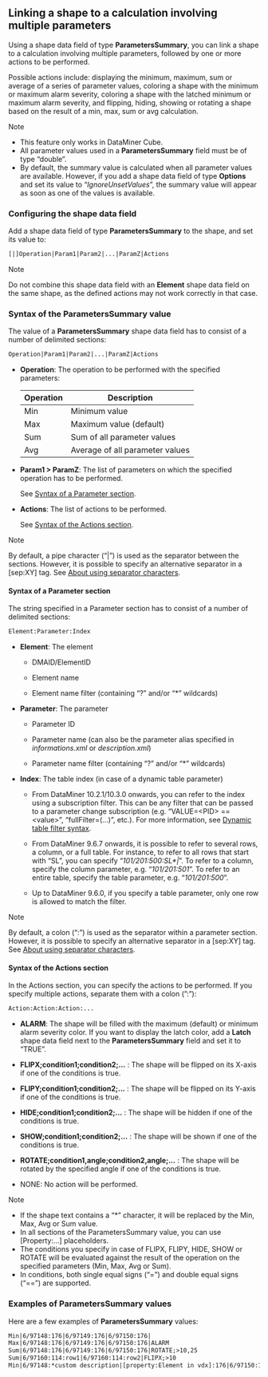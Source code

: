 ## Linking a shape to a calculation involving multiple parameters

Using a shape data field of type **ParametersSummary**, you can link a shape to a calculation involving multiple parameters, followed by one or more actions to be performed.

Possible actions include: displaying the minimum, maximum, sum or average of a series of parameter values, coloring a shape with the minimum or maximum alarm severity, coloring a shape with the latched minimum or maximum alarm severity, and flipping, hiding, showing or rotating a shape based on the result of a min, max, sum or avg calculation.

> [!NOTE]
> -  This feature only works in DataMiner Cube.
> -  All parameter values used in a **ParametersSummary** field must be of type “double”.
> -  By default, the summary value is calculated when all parameter values are available. However, if you add a shape data field of type **Options** and set its value to “*IgnoreUnsetValues*”, the summary value will appear as soon as one of the values is available.

### Configuring the shape data field

Add a shape data field of type **ParametersSummary** to the shape, and set its value to:

```txt
[|]Operation|Param1|Param2|...|ParamZ|Actions
```

> [!NOTE]
> Do not combine this shape data field with an **Element** shape data field on the same shape, as the defined actions may not work correctly in that case.

### Syntax of the ParametersSummary value

The value of a **ParametersSummary** shape data field has to consist of a number of delimited sections:

```txt
Operation|Param1|Param2|...|ParamZ|Actions
```

- **Operation**: The operation to be performed with the specified parameters:

    | Operation | Description                     |
    |-------------|---------------------------------|
    | Min         | Minimum value                   |
    | Max         | Maximum value (default)         |
    | Sum         | Sum of all parameter values     |
    | Avg         | Average of all parameter values |

- **Param1 \> ParamZ**: The list of parameters on which the specified operation has to be performed.

    See [Syntax of a Parameter section](#syntax-of-a-parameter-section).

- **Actions**: The list of actions to be performed.

    See [Syntax of the Actions section](#syntax-of-the-actions-section).

> [!NOTE]
> By default, a pipe character (“\|”) is used as the separator between the sections. However, it is possible to specify an alternative separator in a \[sep:XY\] tag. See [About using separator characters](Linking_a_shape_to_a_SET_command.md#about-using-separator-characters).

#### Syntax of a Parameter section

The string specified in a Parameter section has to consist of a number of delimited sections:

```txt
Element:Parameter:Index
```

- **Element**: The element

    - DMAID/ElementID

    - Element name

    - Element name filter (containing “?” and/or “\*” wildcards)

- **Parameter**: The parameter

    - Parameter ID

    - Parameter name (can also be the parameter alias specified in *informations.xml* or *description.xml*)

    - Parameter name filter (containing “?” and/or “\*” wildcards)

- **Index**: The table index (in case of a dynamic table parameter)

    - From DataMiner 10.2.1/10.3.0 onwards, you can refer to the index using a subscription filter. This can be any filter that can be passed to a parameter change subscription (e.g. “VALUE=\<PID> == \<value>”, “fullFilter=(...)”, etc.). For more information, see [Dynamic table filter syntax](Dynamic_table_filter_syntax.md).

    - From DataMiner 9.6.7 onwards, it is possible to refer to several rows, a column, or a full table. For instance, to refer to all rows that start with “SL”, you can specify “*101/201:500:SL\*\|*”. To refer to a column, specify the column parameter, e.g. “*101/201:501*”. To refer to an entire table, specify the table parameter, e.g. “*101/201:500*”.

    - Up to DataMiner 9.6.0, if you specify a table parameter, only one row is allowed to match the filter.

> [!NOTE]
> By default, a colon (“:”) is used as the separator within a parameter section. However, it is possible to specify an alternative separator in a \[sep:XY\] tag. See [About using separator characters](Linking_a_shape_to_a_SET_command.md#about-using-separator-characters).

#### Syntax of the Actions section

In the Actions section, you can specify the actions to be performed. If you specify multiple actions, separate them with a colon (”:”):

```txt
Action:Action:Action:...
```

- **ALARM**: The shape will be filled with the maximum (default) or minimum alarm severity color. If you want to display the latch color, add a **Latch** shape data field next to the **ParametersSummary** field and set it to “TRUE”.

- **FLIPX;condition1;condition2;...** : The shape will be flipped on its X-axis if one of the conditions is true.

- **FLIPY;condition1;condition2;...** : The shape will be flipped on its Y-axis if one of the conditions is true.

- **HIDE;condition1;condition2;...** : The shape will be hidden if one of the conditions is true.

- **SHOW;condition1;condition2;...** : The shape will be shown if one of the conditions is true.

- **ROTATE;condition1,angle;condition2,angle;...** : The shape will be rotated by the specified angle if one of the conditions is true.

- NONE: No action will be performed.

> [!NOTE]
> -  If the shape text contains a “\*” character, it will be replaced by the Min, Max, Avg or Sum value.
> -  In all sections of the ParametersSummary value, you can use \[Property:...\] placeholders.
> -  The conditions you specify in case of FLIPX, FLIPY, HIDE, SHOW or ROTATE will be evaluated against the result of the operation on the specified parameters (Min, Max, Avg or Sum).
> -  In conditions, both single equal signs (“=”) and double equal signs (“==”) are supported.

### Examples of ParametersSummary values

Here are a few examples of **ParametersSummary** values:

```txt
Min|6/97148:176|6/97149:176|6/97150:176|
Max|6/97148:176|6/97149:176|6/97150:176|ALARM
Sum|6/97148:176|6/97149:176|6/97150:176|ROTATE;>10,25
Sum|6/97160:114:row1|6/97160:114:row2|FLIPX;>10
Min|6/97148:*custom description|[property:Element in vdx]:176|6/97150:176|
```

